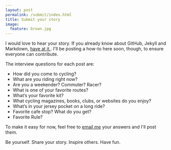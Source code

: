 ```yaml
---
layout: post
permalink: /submit/index.html
title: Submit your story
image:
  feature: brown.jpg
---
```


I would love to hear your story. If you already know about GitHub, Jekyll and Markdown, [have at it.](https://github.com/briandoll/kitandride). I'll be posting a how-to here soon, though, to ensure everyone can contribute.

The interview questions for each post are:

* How did you come to cycling?
* What are you riding right now?
* Are you a weekender? Commuter? Racer?
* What is one of your favorite routes?
* What’s your favorite kit?
* What cycling magazines, books, clubs, or websites do you enjoy?
* What’s in your jersey pocket on a long ride?
* Favorite cafe stop? What do you get?
* Favorite Rule?

To make it easy for now, feel free to [email me](mailto:brian@emphaticsolutions.com) your answers and I'll post them.

Be yourself. Share your story. Inspire others. Have fun.
